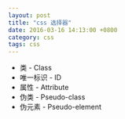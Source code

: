 ```yaml
---
layout: post
title: "css 选择器"
date: 2016-03-16 14:13:00 +0800
category: css
tags: css
---
```


* 类 - Class
* 唯一标识 - ID
* 属性 - Attribute
* 伪类 - Pseudo-class
* 伪元素 - Pseudo-element